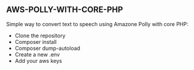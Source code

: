 ## AWS-POLLY-WITH-CORE-PHP

Simple way to convert text to speech using Amazone Polly with core PHP:

- Clone the repository
- Composer install
- Composer dump-autoload
- Create a new .env 
- Add your aws keys




